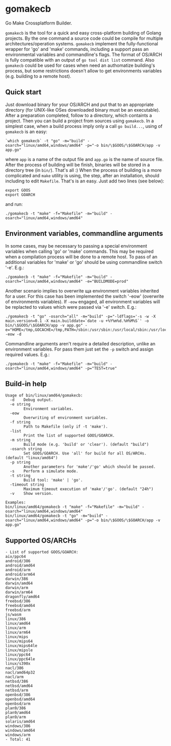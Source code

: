 # gomakecb

Go Make Crossplatform Builder.

`gomakecb` is the tool for a quick and easy cross-platform building of Golang projects. By the one command a source code could be compile for multiple architectures/operation systems. `gomakecb` implement the fully-functional wrapper for 'go' and 'make' commands, including a support pass an environmental variables and commandline's flags. The format of OS/ARCH is fully compatible with an output of `go tool dist list` command.
Also `gomakecb` could be used for cases when need an authomatize building's process, but some restrictions doesn't allow to get environments variables (e.g. building to a remote host).

## Quick start

Just download binary for your OS/ARCH and put that to an appropriate directory (for UNIX-like OSes downloaded binary must be an executable). After a preparation completed, follow to a directory, which containts a project. Then you can build a project from sources using `gomakecb`.
In a simplest case, when a build process imply only a call `go build...`,  using of `gomakecb` is an easy:

```
`which gomakecb` -t "go" -m="build" -osarch="linux/amd64,windows/amd64" -p="-o bin/\$GOOS/\$GOARCH/app -v app.go"
```

where `app` is a name of the output file and `app.go` is the name of source file. After the process of building will be finish, binaries will be stored in a directory tree (in `bin/`).  That's all :)
When the process of building is a more complicated and `make` utility is using, the step, after an installation, should including to edit `Makefile`. That's is an easy. Just add two lines (see below):

```
export GOOS
export GOARCH
```

and run:

```
./gomakecb -t "make" -f="Makefile" -m="build" -osarch="linux/amd64,windows/amd64"
```

## Environment variables, commandline arguments

In some cases, may be necessary to passing a special environment variables when calling 'go' or 'make' commands. This may be required when a compilation process will be done to a remote host. To pass of an additional variables for 'make' or 'go' should be using commandline switch '-e'. E.g.:

```
./gomakecb -t "make" -f="Makefile" -m="build" -osarch="linux/amd64,windows/amd64" -e="BUILDMODE=prod"
```
Another scenario implies to overwrite ща environment variables inherited for a user. For this case has been implemented the switch '-eow' (overwrite of environments variables). If `-eow` engaged, all environment variables will be replacted to values which were passed via '-e' switch. E.g.:

```
./gomakecb -t "go" -osarch="all" -m="build" -p="-ldflags='-s -w -X main.version=0.1 -X main.builddate=`date -u +%Y%m%d.%H%M%S`' -o bin/\$GOOS/\$GOARCH/app -v app.go" -e="HOME=/tmp,GOCACHE=/tmp,PATH=/sbin:/usr/sbin:/usr/local/sbin:/usr/local/bin:/usr/bin:/bin:/usr/local/go/bin" -eow -d
```
Сommandline arguments aren't require a detailed description, unlike an environment variables. For pass them just set  the `-p` switch and assign required values. E.g.:

```
./gomakecb -t "make" -f="Makefile" -m="build" -osarch="linux/amd64,windows/amd64" -p="TEST=true"
```

## Build-in help

```
Usage of bin/linux/amd64/gomakecb:
  -d    Debug output.
  -e string
        Environment variables.
  -eow
        Overwriting of environment variables.
  -f string
        Path to Makefile (only if -t 'make').
  -list
        Print the list of supported GOOS/GOARCH.
  -m string
        Build mode (e.g. 'build' or 'clear'). (default "build")
  -osarch string
        Set GOOS/GOARCH. Use 'all' for build for all OS/ARCHs. (default "linux/amd64")
  -p string
        Another parameters for 'make'/'go' which should be passed.
  -s    Perform a simulate mode.
  -t string
        Build tool: 'make' | 'go'.
  -timeout string
        Maximum timeout execution of 'make'/'go'. (default "24h")
  -v    Show version.

Examples:
bin/linux/amd64/gomakecb -t "make" -f="Makefile" -m="build" -osarch="linux/amd64,windows/amd64"
bin/linux/amd64/gomakecb -t "go" -m="build" -osarch="linux/amd64,windows/amd64" -p="-o bin/\$GOOS/\$GOARCH/app -v app.go"
```

## Supported OS/ARCHs

```
- List of supported GOOS/GOARCH:
aix/ppc64
android/386
android/amd64
android/arm
android/arm64
darwin/386
darwin/amd64
darwin/arm
darwin/arm64
dragonfly/amd64
freebsd/386
freebsd/amd64
freebsd/arm
js/wasm
linux/386
linux/amd64
linux/arm
linux/arm64
linux/mips
linux/mips64
linux/mips64le
linux/mipsle
linux/ppc64
linux/ppc64le
linux/s390x
nacl/386
nacl/amd64p32
nacl/arm
netbsd/386
netbsd/amd64
netbsd/arm
openbsd/386
openbsd/amd64
openbsd/arm
plan9/386
plan9/amd64
plan9/arm
solaris/amd64
windows/386
windows/amd64
windows/arm
- Total: 41
```
